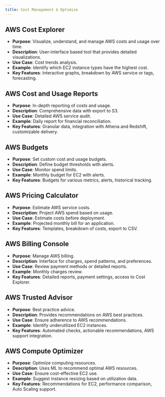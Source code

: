 ```yaml
---
title: Cost Management & Optimize
---
```


## AWS Cost Explorer

- **Purpose**: Visualize, understand, and manage AWS costs and usage over time.
- **Description**: User-interface based tool that provides detailed visualizations.
- **Use Case**: Cost trends analysis.
- **Example**: Identify which EC2 instance types have the highest cost.
- **Key Features**: Interactive graphs, breakdown by AWS service or tags, forecasting.

## AWS Cost and Usage Reports

- **Purpose**: In-depth reporting of costs and usage.
- **Description**: Comprehensive data with export to S3.
- **Use Case**: Detailed AWS service audit.
- **Example**: Daily report for financial reconciliation.
- **Key Features**: Granular data, integration with Athena and Redshift, customizable delivery.

## AWS Budgets

- **Purpose**: Set custom cost and usage budgets.
- **Description**: Define budget thresholds with alerts.
- **Use Case**: Monitor spend limits.
- **Example**: Monthly budget for EC2 with alerts.
- **Key Features**: Budgets for various metrics, alerts, historical tracking.

## AWS Pricing Calculator

- **Purpose**: Estimate AWS service costs.
- **Description**: Project AWS spend based on usage.
- **Use Case**: Estimate costs before deployment.
- **Example**: Projected monthly bill for an application.
- **Key Features**: Templates, breakdown of costs, export to CSV.

## AWS Billing Console

- **Purpose**: Manage AWS billing.
- **Description**: Interface for charges, spend patterns, and preferences.
- **Use Case**: Review payment methods or detailed reports.
- **Example**: Monthly charges review.
- **Key Features**: Detailed reports, payment settings, access to Cost Explorer.

## AWS Trusted Advisor

- **Purpose**: Best practice advice.
- **Description**: Provides recommendations on AWS best practices.
- **Use Case**: Ensure adherence to AWS recommendations.
- **Example**: Identify underutilized EC2 instances.
- **Key Features**: Automated checks, actionable recommendations, AWS support integration.

## AWS Compute Optimizer

- **Purpose**: Optimize computing resources.
- **Description**: Uses ML to recommend optimal AWS resources.
- **Use Case**: Ensure cost-effective EC2 use.
- **Example**: Suggest instance resizing based on utilization data.
- **Key Features**: Recommendations for EC2, performance comparison, Auto Scaling support.
